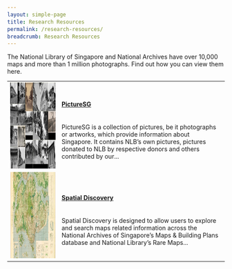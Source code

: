 ```yaml
---
layout: simple-page
title: Research Resources
permalink: /research-resources/
breadcrumb: Research Resources
---
```


The National Library of Singapore and National Archives have over 10,000 maps and more than 1 million photographs. Find out how you can view them here.

<table class="table-v">
  <tr>
    <td><img src="/images/thumbnail-picturesg.jpg" alt="PictureSG" height="200px" /></td>
    <td>
		<h4><a href="/research-resource/picturesg">PictureSG</a></h4><br/>
		PictureSG is a collection of pictures, be it photographs or artworks, which provide information about Singapore. It contains NLB’s own pictures, pictures donated to NLB by respective donors and others contributed by our...
	</td>
  </tr>
  <tr>
    <td><img src="/images/thumbnail-spatialdiscovery.jpg" alt="Spatial Discovery" height="200px" /></td>
    <td>
		<h4><a href="/research-resource/spatialdiscovery">Spatial Discovery</a></h4><br/>
		Spatial Discovery is designed to allow users to explore and search maps related information across the National Archives of Singapore’s Maps & Building Plans database and National Library’s Rare Maps...
	</td>
  </tr>
</table>